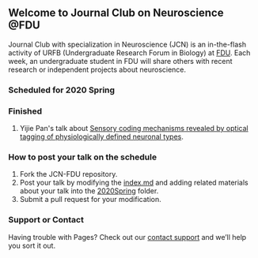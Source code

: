 ## Welcome to Journal Club on Neuroscience @FDU

Journal Club with specialization in Neuroscience (JCN) is an in-the-flash activity of URFB (Undergraduate Research Forum in Biology) at [FDU](http://www.fudan.edu.cn). Each week, an undergraduate student in FDU will share others with recent research or independent projects about neuroscience.

### Scheduled for 2020 Spring


### Finished

1. Yijie Pan's talk about [Sensory coding mechanisms revealed by optical tagging of physiologically defined neuronal types](https://github.com/LingweiZhang/JCN/2020Spring/01/).


### How to post your talk on the schedule

1. Fork the JCN-FDU repository.
2. Post your talk by modifying the [index.md](https://github.com/LingweiZhang/JCN-FDU) and adding related materials about your talk into the [2020Spring](https://github.com/LingweiZhang/JCN-FDU) folder.
3. Submit a pull request for your modification.


### Support or Contact

Having trouble with Pages? Check out our [contact support](mailto:lwzhang921@gmail.com) and we’ll help you sort it out.
